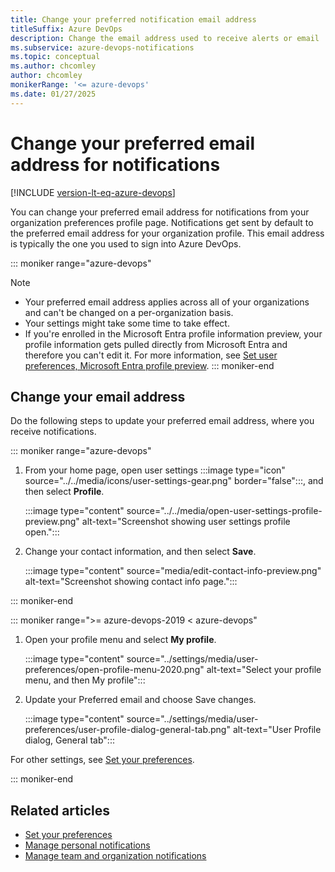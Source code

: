 ```yaml
---
title: Change your preferred notification email address
titleSuffix: Azure DevOps
description: Change the email address used to receive alerts or email  notifications managed in Azure DevOps  
ms.subservice: azure-devops-notifications
ms.topic: conceptual
ms.author: chcomley
author: chcomley
monikerRange: '<= azure-devops'
ms.date: 01/27/2025
---
```


# Change your preferred email address for notifications

[!INCLUDE [version-lt-eq-azure-devops](../../includes/version-lt-eq-azure-devops.md)]

You can change your preferred email address for notifications from your organization preferences profile page. Notifications get sent by default to the preferred email address for your organization profile. This email address is typically the one you used to sign into Azure DevOps.

::: moniker range="azure-devops"

> [!NOTE]
> - Your preferred email address applies across all of your organizations and can't be changed on a per-organization basis.
> - Your settings might take some time to take effect.
> - If you're enrolled in the Microsoft Entra profile information preview, your profile information gets pulled directly from Microsoft Entra and therefore you can't edit it. For more information, see [Set user preferences, Microsoft Entra profile preview](../settings/set-your-preferences.md#microsoft-entra-profile-preview).
::: moniker-end

## Change your email address

Do the following steps to update your preferred email address, where you receive notifications.

::: moniker range="azure-devops"

1. From your home page, open user settings :::image type="icon" source="../../media/icons/user-settings-gear.png" border="false":::, and then select **Profile**.

   :::image type="content" source="../../media/open-user-settings-profile-preview.png" alt-text="Screenshot showing user settings profile open.":::

2. Change your contact information, and then select **Save**.

   :::image type="content" source="media/edit-contact-info-preview.png" alt-text="Screenshot showing contact info page.":::

::: moniker-end

::: moniker range=">= azure-devops-2019 < azure-devops"

1. Open your profile menu and select **My profile**.  

	:::image type="content" source="../settings/media/user-preferences/open-profile-menu-2020.png" alt-text="Select your profile menu, and then My profile":::

2. Update your Preferred email and choose Save changes.  

	:::image type="content" source="../settings/media/user-preferences/user-profile-dialog-general-tab.png" alt-text="User Profile dialog, General tab":::

For other settings, see [Set your preferences](../../organizations/settings/set-your-preferences.md).

::: moniker-end

## Related articles

- [Set your preferences](../../organizations/settings/set-your-preferences.md)
- [Manage personal notifications](./manage-your-personal-notifications.md)
- [Manage team and organization notifications](manage-team-group-global-organization-notifications.md)
